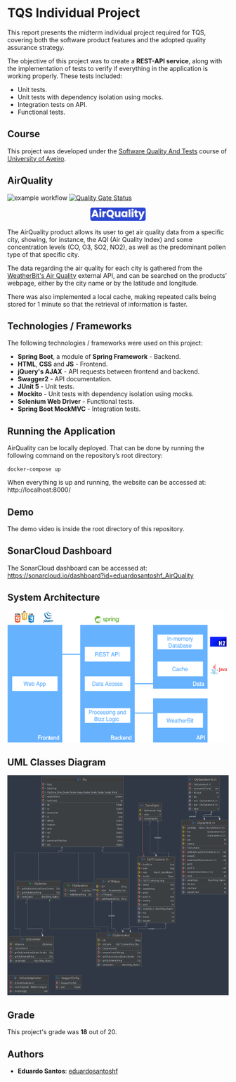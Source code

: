 # TQS Individual Project

This report presents the midterm individual project required for TQS, covering both the software product features and the adopted quality assurance strategy.

The objective of this project was to create a **REST-API service**, along with the implementation of tests to verify if everything in the application is working properly. These tests included:
* Unit tests.
* Unit tests with dependency isolation using mocks.
* Integration tests on API.
* Functional tests.

## Course
This project was developed under the [Software Quality And Tests](https://www.ua.pt/en/uc/8109) course of [University of Aveiro](https://www.ua.pt/).

## AirQuality

![example workflow](https://github.com/eduardosantoshf/TQSIndividualProject/actions/workflows/main.yml/badge.svg)
[![Quality Gate Status](https://sonarcloud.io/api/project_badges/measure?project=eduardosantoshf_AirQuality&metric=alert_status)](https://sonarcloud.io/dashboard?id=eduardosantoshf_AirQuality)

<p align="center">
    <img style="height: 30px" src="./images/AirQuality_logo.png">
</p>

The AirQuality product allows its user to get air quality data from a specific city, showing, for instance, the AQI (Air Quality Index) and some concentration levels (CO, O3, SO2, NO2), as well as the predominant pollen type of that specific city.

The data regarding the air quality for each city is gathered from the [WeatherBit's Air Quality](https://www.weatherbit.io/api/airquality-current) external API, and can be searched on the products’ webpage, either by the city name or by the latitude and longitude.

There was also implemented a local cache, making repeated calls being stored for 1 minute so that the retrieval of information is faster.

## Technologies / Frameworks

The following technologies / frameworks were used on this project:
* **Spring Boot**, a module of **Spring Framework** - Backend.
* **HTML**, **CSS** and **JS** - Frontend.
* **jQuery's AJAX** - API requests between frontend and backend.
* **Swagger2** - API documentation.
* **JUnit 5** - Unit tests.
* **Mockito** - Unit tests with dependency isolation using mocks.
* **Selenium Web Driver** - Functional tests.
* **Spring Boot MockMVC** - Integration tests.

## Running the Application

AirQuality can be locally deployed. That can be done by running the following command on the repository’s root directory: 

```shell
docker-compose up
```

When everything is up and running, the website can be accessed at: http://localhost:8000/

## Demo

The demo video is inside the root directory of this repository.

## SonarCloud Dashboard

The SonarCloud dashboard can be accessed at: https://sonarcloud.io/dashboard?id=eduardosantoshf_AirQuality

## System Architecture
<p align="center">
    <img style="height: 300px" src="./images/AirQuality_architecture.png">
</p>

## UML Classes Diagram
<p align="center">
    <img style="height: 500px" src="./images/UML_classes_diagram.png">
</p>

## Grade 
This project's grade was **18** out of 20.

## Authors
* **Eduardo Santos**: [eduardosantoshf](https://github.com/eduardosantoshf)
